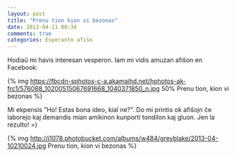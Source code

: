 ```yaml
---
layout: post
title: "Prenu tion kion vi bezonas"
date: 2013-04-11 00:34
comments: true
categories: Esperanto afiŝo
---
```


Hodiaŭ mi havis interesan vesperon. Iam mi vidis amuzan afiŝon en Facebook:

{% img https://fbcdn-sphotos-c-a.akamaihd.net/hphotos-ak-frc1/576088_10200515067691668_1040371850_n.jpg 50% Prenu tion, kion vi bezonas %}

Mi ekpensis "Ho! Estas bona ideo, kial ne?". Do mi printis ok afiŝojn ĉe laborejo kaj demandis mian amikinon kunporti tondilon kaj gluon.
Jen la rezulto! =)

{% img http://i1078.photobucket.com/albums/w484/greyblake/2013-04-10210024.jpg Prenu tion, kion vi bezonas %}
